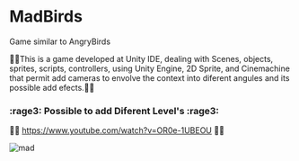 # MadBirds
Game similar to AngryBirds

:japanese_ogre::japanese_ogre:This is a game developed at Unity IDE, dealing with Scenes, objects, sprites, scripts, controllers, using Unity Engine, 2D Sprite, 
and Cinemachine that permit add cameras to envolve the context into diferent angules and its possible add efects.:japanese_ogre::japanese_ogre:


### :rage3: Possible to add Diferent Level's :rage3: ### 

 
:cop::cop: https://www.youtube.com/watch?v=OR0e-1UBEOU  :cop::cop:



![mad](https://user-images.githubusercontent.com/54008916/112326303-2bed8680-8c93-11eb-9ae2-e243f9ddffcb.PNG)
